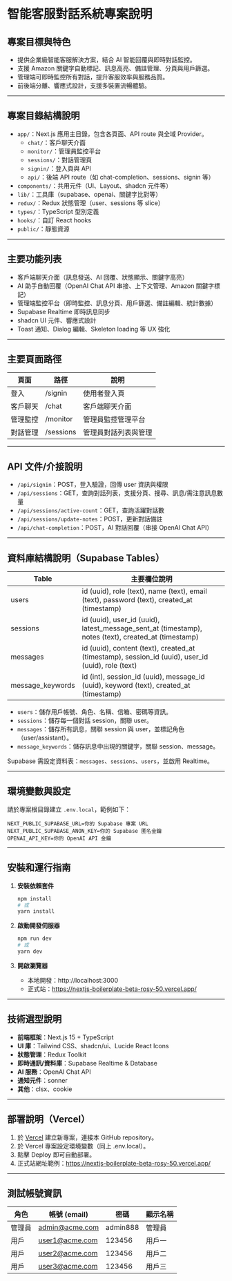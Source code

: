 # 智能客服對話系統專案說明

## 專案目標與特色

- 提供企業級智能客服解決方案，結合 AI 智能回覆與即時對話監控。
- 支援 Amazon 關鍵字自動標記、訊息高亮、備註管理、分頁與用戶篩選。
- 管理端可即時監控所有對話，提升客服效率與服務品質。
- 前後端分離、響應式設計，支援多裝置流暢體驗。

---

## 專案目錄結構說明

- `app/`：Next.js 應用主目錄，包含各頁面、API route 與全域 Provider。
  - `chat/`：客戶聊天介面
  - `monitor/`：管理員監控平台
  - `sessions/`：對話管理頁
  - `signin/`：登入頁與 API
  - `api/`：後端 API route（如 chat-completion、sessions、signin 等）
- `components/`：共用元件（UI、Layout、shadcn 元件等）
- `lib/`：工具庫（supabase、openai、關鍵字比對等）
- `redux/`：Redux 狀態管理（user、sessions 等 slice）
- `types/`：TypeScript 型別定義
- `hooks/`：自訂 React hooks
- `public/`：靜態資源

---

## 主要功能列表

- 客戶端聊天介面（訊息發送、AI 回覆、狀態顯示、關鍵字高亮）
- AI 助手自動回覆（OpenAI Chat API 串接、上下文管理、Amazon 關鍵字標記）
- 管理端監控平台（即時監控、訊息分頁、用戶篩選、備註編輯、統計數據）
- Supabase Realtime 即時訊息同步
- shadcn UI 元件、響應式設計
- Toast 通知、Dialog 編輯、Skeleton loading 等 UX 強化

---

## 主要頁面路徑

| 頁面         | 路徑              | 說明                     |
|--------------|-------------------|--------------------------|
| 登入         | /signin           | 使用者登入頁             |
| 客戶聊天     | /chat             | 客戶端聊天介面           |
| 管理監控     | /monitor          | 管理員監控管理平台       |
| 對話管理     | /sessions         | 管理員對話列表與管理     |

---

## API 文件/介接說明

- `/api/signin`：POST，登入驗證，回傳 user 資訊與權限
- `/api/sessions`：GET，查詢對話列表，支援分頁、搜尋、訊息/需注意訊息數量
- `/api/sessions/active-count`：GET，查詢活躍對話數
- `/api/sessions/update-notes`：POST，更新對話備註
- `/api/chat-completion`：POST，AI 對話回覆（串接 OpenAI Chat API）

---

## 資料庫結構說明（Supabase Tables）

| Table              | 主要欄位說明                                                                 |
|--------------------|------------------------------------------------------------------------------|
| users              | id (uuid), role (text), name (text), email (text), password (text), created_at (timestamp) |
| sessions           | id (uuid), user_id (uuid), latest_message_sent_at (timestamp), notes (text), created_at (timestamp) |
| messages           | id (uuid), content (text), created_at (timestamp), session_id (uuid), user_id (uuid), role (text) |
| message_keywords   | id (int), session_id (uuid), message_id (uuid), keyword (text), created_at (timestamp) |

- `users`：儲存用戶帳號、角色、名稱、信箱、密碼等資訊。
- `sessions`：儲存每一個對話 session，關聯 user。
- `messages`：儲存所有訊息，關聯 session 與 user，並標記角色（user/assistant）。
- `message_keywords`：儲存訊息中出現的關鍵字，關聯 session、message。

Supabase 需設定資料表：`messages`、`sessions`、`users`，並啟用 Realtime。

---

## 環境變數與設定

請於專案根目錄建立 `.env.local`，範例如下：

```
NEXT_PUBLIC_SUPABASE_URL=你的 Supabase 專案 URL
NEXT_PUBLIC_SUPABASE_ANON_KEY=你的 Supabase 匿名金鑰
OPENAI_API_KEY=你的 OpenAI API 金鑰
```

---

## 安裝和運行指南

1. **安裝依賴套件**
   ```bash
   npm install
   # 或
   yarn install
   ```

2. **啟動開發伺服器**
   ```bash
   npm run dev
   # 或
   yarn dev
   ```

3. **開啟瀏覽器**
   - 本地開發：http://localhost:3000
   - 正式站：https://nextjs-boilerplate-beta-rosy-50.vercel.app/

---

## 技術選型說明

- **前端框架**：Next.js 15 + TypeScript
- **UI 庫**：Tailwind CSS、shadcn/ui、Lucide React Icons
- **狀態管理**：Redux Toolkit
- **即時通訊/資料庫**：Supabase Realtime & Database
- **AI 服務**：OpenAI Chat API
- **通知元件**：sonner
- **其他**：clsx、cookie

---

## 部署說明（Vercel）

1. 於 [Vercel](https://vercel.com/) 建立新專案，連接本 GitHub repository。
2. 於 Vercel 專案設定環境變數（同上 .env.local）。
3. 點擊 Deploy 即可自動部署。
4. 正式站網址範例：https://nextjs-boilerplate-beta-rosy-50.vercel.app/

---

## 測試帳號資訊

| 角色   | 帳號 (email)         | 密碼      | 顯示名稱 |
|--------|----------------------|-----------|----------|
| 管理員 | admin@acme.com       | admin888  | 管理員   |
| 用戶   | user1@acme.com       | 123456    | 用戶一   |
| 用戶   | user2@acme.com       | 123456    | 用戶二   |
| 用戶   | user3@acme.com       | 123456    | 用戶三   |

